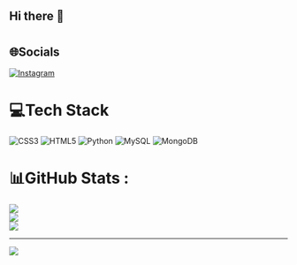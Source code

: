 ## Hi there 👋
#
<!--
**panhne16090416/panhne16090416** is a ✨ _special_ ✨ repository because its `README.md` (this file) appears on your GitHub profile.

Here are some ideas to get you started:

- 🔭 I’m currently working on ...
- 🌱 I’m currently learning ...
- 👯 I’m looking to collaborate on ...
- 🤔 I’m looking for help with ...
- 💬 Ask me about ...
- 📫 How to reach me: ...
- 😄 Pronouns: ...
- ⚡ Fun fact: ...
-->

## 🌐Socials
[![Instagram](https://img.shields.io/badge/Instagram-%23E4405F.svg?logo=Instagram&logoColor=white)](https://instagram.com/https://www.instagram.com/pa.panhh__/) 

# 💻Tech Stack
![CSS3](https://img.shields.io/badge/css3-%231572B6.svg?style=for-the-badge&logo=css3&logoColor=white) ![HTML5](https://img.shields.io/badge/html5-%23E34F26.svg?style=for-the-badge&logo=html5&logoColor=white) ![Python](https://img.shields.io/badge/python-3670A0?style=for-the-badge&logo=python&logoColor=ffdd54) ![MySQL](https://img.shields.io/badge/mysql-%2300f.svg?style=for-the-badge&logo=mysql&logoColor=white) ![MongoDB](https://img.shields.io/badge/MongoDB-%234ea94b.svg?style=for-the-badge&logo=mongodb&logoColor=white)
# 📊GitHub Stats :
![](https://github-readme-stats.vercel.app/api?username=panhne16090416&theme=radical&hide_border=false&include_all_commits=false&count_private=false)<br/>
![](https://github-readme-streak-stats.herokuapp.com/?user=panhne16090416&theme=radical&hide_border=false)<br/>
![](https://github-readme-stats.vercel.app/api/top-langs/?username=panhne16090416&theme=radical&hide_border=false&include_all_commits=false&count_private=false&layout=compact)

---
[![](https://visitcount.itsvg.in/api?id=panhne16090416&icon=0&color=0)](https://visitcount.itsvg.in)
